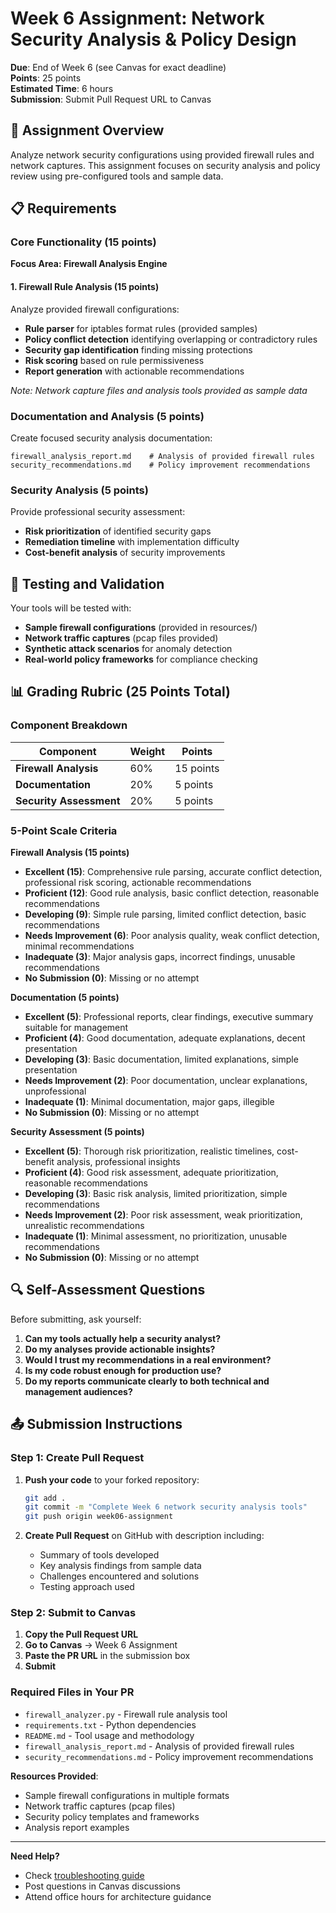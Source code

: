 # Week 6 Assignment: Network Security Analysis & Policy Design

**Due**: End of Week 6 (see Canvas for exact deadline)  
**Points**: 25 points  
**Estimated Time**: 6 hours  
**Submission**: Submit Pull Request URL to Canvas

## 🎯 Assignment Overview

Analyze network security configurations using provided firewall rules and network captures. This assignment focuses on security analysis and policy review using pre-configured tools and sample data.

## 📋 Requirements

### Core Functionality (15 points)

**Focus Area: Firewall Analysis Engine**

#### 1. Firewall Rule Analysis (15 points)
Analyze provided firewall configurations:

- **Rule parser** for iptables format rules (provided samples)
- **Policy conflict detection** identifying overlapping or contradictory rules
- **Security gap identification** finding missing protections
- **Risk scoring** based on rule permissiveness
- **Report generation** with actionable recommendations

*Note: Network capture files and analysis tools provided as sample data*

### Documentation and Analysis (5 points)

Create focused security analysis documentation:

```
firewall_analysis_report.md    # Analysis of provided firewall rules
security_recommendations.md    # Policy improvement recommendations
```

### Security Analysis (5 points)

Provide professional security assessment:
- **Risk prioritization** of identified security gaps
- **Remediation timeline** with implementation difficulty
- **Cost-benefit analysis** of security improvements

## 🧪 Testing and Validation

Your tools will be tested with:
- **Sample firewall configurations** (provided in resources/)
- **Network traffic captures** (pcap files provided)
- **Synthetic attack scenarios** for anomaly detection
- **Real-world policy frameworks** for compliance checking

## 📊 Grading Rubric (25 Points Total)

### Component Breakdown

| Component | Weight | Points |
|-----------|---------|-------|
| **Firewall Analysis** | 60% | 15 points |
| **Documentation** | 20% | 5 points |
| **Security Assessment** | 20% | 5 points |

### 5-Point Scale Criteria

**Firewall Analysis (15 points)**
- **Excellent (15)**: Comprehensive rule parsing, accurate conflict detection, professional risk scoring, actionable recommendations
- **Proficient (12)**: Good rule analysis, basic conflict detection, reasonable recommendations
- **Developing (9)**: Simple rule parsing, limited conflict detection, basic recommendations
- **Needs Improvement (6)**: Poor analysis quality, weak conflict detection, minimal recommendations
- **Inadequate (3)**: Major analysis gaps, incorrect findings, unusable recommendations
- **No Submission (0)**: Missing or no attempt

**Documentation (5 points)**
- **Excellent (5)**: Professional reports, clear findings, executive summary suitable for management
- **Proficient (4)**: Good documentation, adequate explanations, decent presentation
- **Developing (3)**: Basic documentation, limited explanations, simple presentation
- **Needs Improvement (2)**: Poor documentation, unclear explanations, unprofessional
- **Inadequate (1)**: Minimal documentation, major gaps, illegible
- **No Submission (0)**: Missing or no attempt

**Security Assessment (5 points)**
- **Excellent (5)**: Thorough risk prioritization, realistic timelines, cost-benefit analysis, professional insights
- **Proficient (4)**: Good risk assessment, adequate prioritization, reasonable recommendations
- **Developing (3)**: Basic risk analysis, limited prioritization, simple recommendations
- **Needs Improvement (2)**: Poor risk assessment, weak prioritization, unrealistic recommendations
- **Inadequate (1)**: Minimal assessment, no prioritization, unusable recommendations
- **No Submission (0)**: Missing or no attempt

## 🔍 Self-Assessment Questions

Before submitting, ask yourself:

1. **Can my tools actually help a security analyst?**
2. **Do my analyses provide actionable insights?**
3. **Would I trust my recommendations in a real environment?**
4. **Is my code robust enough for production use?**
5. **Do my reports communicate clearly to both technical and management audiences?**

## 📤 Submission Instructions

### Step 1: Create Pull Request
1. **Push your code** to your forked repository:
   ```bash
   git add .
   git commit -m "Complete Week 6 network security analysis tools"
   git push origin week06-assignment
   ```

2. **Create Pull Request** on GitHub with description including:
   - Summary of tools developed
   - Key analysis findings from sample data
   - Challenges encountered and solutions
   - Testing approach used

### Step 2: Submit to Canvas
1. **Copy the Pull Request URL**
2. **Go to Canvas** → Week 6 Assignment  
3. **Paste the PR URL** in the submission box
4. **Submit**

### Required Files in Your PR
- `firewall_analyzer.py` - Firewall rule analysis tool
- `requirements.txt` - Python dependencies
- `README.md` - Tool usage and methodology
- `firewall_analysis_report.md` - Analysis of provided firewall rules
- `security_recommendations.md` - Policy improvement recommendations

**Resources Provided**:
- Sample firewall configurations in multiple formats
- Network traffic captures (pcap files)
- Security policy templates and frameworks
- Analysis report examples

---

**Need Help?**
- Check [troubleshooting guide](../resources/troubleshooting.md)
- Post questions in Canvas discussions  
- Attend office hours for architecture guidance